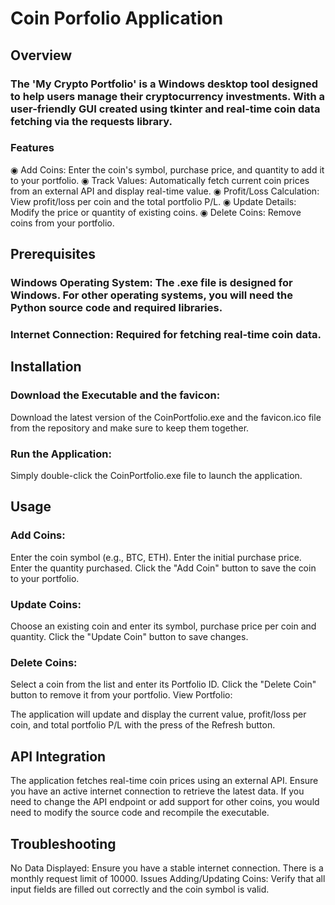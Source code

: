 # Coin Porfolio Application

## Overview
### The 'My Crypto Portfolio' is a Windows desktop tool designed to help users manage their cryptocurrency investments. With a user-friendly GUI created using tkinter and real-time coin data fetching via the requests library.

### Features
◉ Add Coins: Enter the coin's symbol, purchase price, and quantity to add it to your portfolio.
◉ Track Values: Automatically fetch current coin prices from an external API and display real-time value.
◉ Profit/Loss Calculation: View profit/loss per coin and the total portfolio P/L.
◉ Update Details: Modify the price or quantity of existing coins.
◉ Delete Coins: Remove coins from your portfolio.

## Prerequisites
### Windows Operating System: The .exe file is designed for Windows. For other operating systems, you will need the Python source code and required libraries.
### Internet Connection: Required for fetching real-time coin data.

## Installation
### Download the Executable and the favicon:

Download the latest version of the CoinPortfolio.exe and the favicon.ico file from the repository and make sure to keep them together.

### Run the Application:

Simply double-click the CoinPortfolio.exe file to launch the application.

## Usage
### Add Coins:

Enter the coin symbol (e.g., BTC, ETH).
Enter the initial purchase price.
Enter the quantity purchased.
Click the "Add Coin" button to save the coin to your portfolio.

### Update Coins:

Choose an existing coin and enter its symbol, purchase price per coin and quantity.
Click the "Update Coin" button to save changes.

### Delete Coins:

Select a coin from the list and enter its Portfolio ID.
Click the "Delete Coin" button to remove it from your portfolio.
View Portfolio:

The application will update and display the current value, profit/loss per coin, and total portfolio P/L with the press of the Refresh button.

## API Integration
The application fetches real-time coin prices using an external API. Ensure you have an active internet connection to retrieve the latest data. If you need to change the API endpoint or add support for other coins, you would need to modify the source code and recompile the executable.

## Troubleshooting
No Data Displayed: Ensure you have a stable internet connection. There is a monthly request limit of 10000.
Issues Adding/Updating Coins: Verify that all input fields are filled out correctly and the coin symbol is valid.
